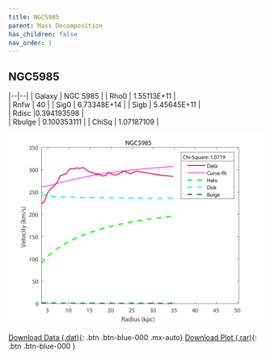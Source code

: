 ```yaml
---
title: NGC5985
parent: Mass Decomposition
has_children: false
nav_order: 1
---
```


## NGC5985

|--|--|
| Galaxy    | NGC 5985	 |
| Rho0     |	1.55113E+11	   |   
| Rnfw  | 40	  |
| Sig0     | 6.73348E+14		 |
| Sigb     | 5.45645E+11		|  
| Rdisc  |0.394193598		|   
| Rbulge      | 0.100353111			 | 
| ChiSq | 1.07187109 |

![](/assets/plot/NGC5985.jpg)

[Download Data (.dat)](https://raw.githubusercontent.com/adhitya-spas/Database/gh-pages/assets/data/NGC5985.dat){: .btn .btn-blue-000 .mx-auto}
[Download Plot (.rar)](https://github.com/adhitya-spas/Database/blob/gh-pages/assets/plot/NGC5985.rar?raw=true){: .btn .btn-blue-000 }
